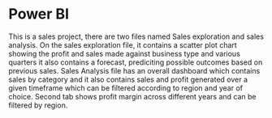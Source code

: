 # Power BI
 This is a sales project, there are two files named Sales exploration and sales analysis.
 On the sales exploration file, it contains a scatter plot chart showing the profit and sales made against business type and various quarters it also contains a forecast, prediciting possible outcomes based on previous sales.
 Sales Analysis file has an overall dashboard which contains sales by category and it also contains sales and profit generated over a given timeframe which can be filtered according to region and year of choice. Second tab shows profit margin across different years and can be filtered by region.
 
